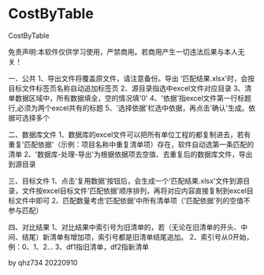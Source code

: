 # CostByTable
CostByTable

免责声明:本软件仅供学习使用，严禁商用。若商用产生一切违法后果与本人无关！

一、公共
1、导出文件将覆盖原文件，请注意备份。导出 '匹配结果.xlsx'时，会按目标文件标签页名称自动追加标签页
2、源目录指选中excel文件对应目录
3、清单数据区域中，所有数据填全，空的情况填'0'
4、'依据'指excel文件第一行标题行,必须为两个excel共有的标题
5、'选择依据'栏选中依据，再点击'确认'生成。依据可选择多个

二、数据库文件
1、数据库的excel文件可以把所有单位工程的都复制进去，若有重复'匹配依据'（示例：项目名称中重复清单项）存在，软件自动选第一条匹配的清单 
2、'数据库-处理-导出'为根据依据项去空值、去重复后的数据库文件，导出到源目录 

三、目标文件
1、点击'复用数据'按钮后，会生成一个'匹配结果.xlsx'文件到源目录，文件按excel目标文件'匹配依据'顺序排列，再将对应内容直接复制到excel目标文件中即可 
2、匹配数量考虑'匹配依据'中所有清单项（'匹配依据'列的空值不参与匹配）

四、对比结果
1、对比结果中索引号为旧清单的，若（无论在旧清单的开头、中间、结尾）新清单有增加项，索引号都是旧清单结尾追加。
2、索引号从0开始，例：0、1、2...
3、df1指旧清单，df2指新清单

by qhz734
20220910

